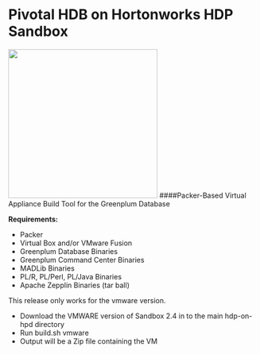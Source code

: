 # Pivotal HDB on Hortonworks HDP Sandbox


<img src="https://github.com/dbbaskette/gpdb-sandbox/blob/gh-pages/images/GPSANDBOX.jpg?token=ACbVkUI1WnnUpyJAOIAZbDH4AHJsBj63ks5WM91-wA%3D%3D" width="300">   
####Packer-Based Virtual Appliance Build Tool for the Greenplum Database

**Requirements:**  

* Packer  
* Virtual Box and/or VMware Fusion  
* Greenplum Database Binaries  
* Greenplum Command Center Binaries  
* MADLib Binaries  
* PL/R, PL/Perl, PL/Java Binaries  
* Apache Zepplin Binaries (tar ball)  

This release only works for the vmware version.
* Download the VMWARE version of Sandbox 2.4 in to the main hdp-on-hpd directory
* Run build.sh vmware
* Output will be a Zip file containing the VM
